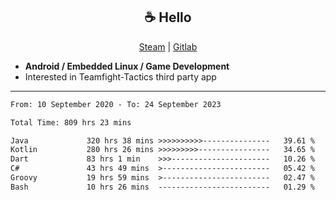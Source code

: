 <h2 align="center"> ☕ Hello </h2>

<p align="center">
  <a href="https://steamcommunity.com/id/Niforances/">Steam</a> |
  <a href="https://gitlab.com/niforances">Gitlab</a>
</p>

 - **Android / Embedded Linux / Game Development**
 - Interested in Teamfight-Tactics third party app

------

<!--START_SECTION:waka-->

```txt
From: 10 September 2020 - To: 24 September 2023

Total Time: 809 hrs 23 mins

Java             320 hrs 38 mins >>>>>>>>>>---------------   39.61 %
Kotlin           280 hrs 26 mins >>>>>>>>>----------------   34.65 %
Dart             83 hrs 1 min    >>>----------------------   10.26 %
C#               43 hrs 49 mins  >------------------------   05.42 %
Groovy           19 hrs 59 mins  >------------------------   02.47 %
Bash             10 hrs 26 mins  -------------------------   01.29 %
```

<!--END_SECTION:waka-->
